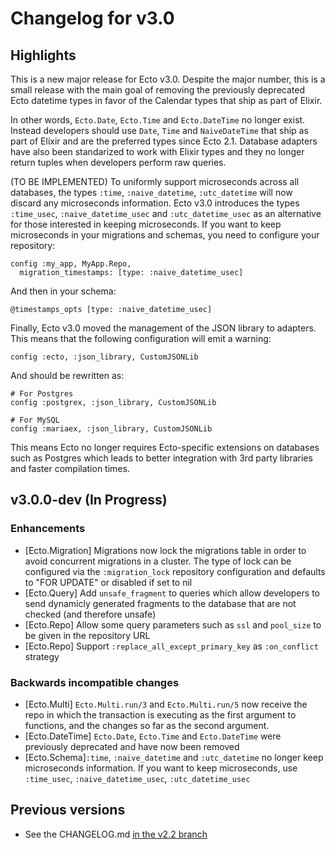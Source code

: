 # Changelog for v3.0

## Highlights

This is a new major release for Ecto v3.0. Despite the major number, this is a small release with the main goal of removing the previously deprecated Ecto datetime types in favor of the Calendar types that ship as part of Elixir.

In other words, `Ecto.Date`, `Ecto.Time` and `Ecto.DateTime` no longer exist. Instead developers should use `Date`, `Time` and `NaiveDateTime` that ship as part of Elixir and are the preferred types since Ecto 2.1. Database adapters have also been standarized to work with Elixir types and they no longer return tuples when developers perform raw queries.

(TO BE IMPLEMENTED) To uniformly support microseconds across all databases, the types `:time`, `:naive_datetime`, `:utc_datetime` will now discard any microseconds information. Ecto v3.0 introduces the types `:time_usec`, `:naive_datetime_usec` and `:utc_datetime_usec` as an alternative for those interested in keeping microseconds. If you want to keep microseconds in your migrations and schemas, you need to configure your repository:

    config :my_app, MyApp.Repo,
      migration_timestamps: [type: :naive_datetime_usec]

And then in your schema:

    @timestamps_opts [type: :naive_datetime_usec]

Finally, Ecto v3.0 moved the management of the JSON library to adapters. This means that the following configuration will emit a warning:

    config :ecto, :json_library, CustomJSONLib

And should be rewritten as:

    # For Postgres
    config :postgrex, :json_library, CustomJSONLib

    # For MySQL
    config :mariaex, :json_library, CustomJSONLib

This means Ecto no longer requires Ecto-specific extensions on databases such as Postgres which leads to better integration with 3rd party libraries and faster compilation times.

## v3.0.0-dev (In Progress)

### Enhancements

  * [Ecto.Migration] Migrations now lock the migrations table in order to avoid concurrent migrations in a cluster. The type of lock can be configured via the `:migration_lock` repository configuration and defaults to "FOR UPDATE" or disabled if set to nil
  * [Ecto.Query] Add `unsafe_fragment` to queries which allow developers to send dynamicly generated fragments to the database that are not checked (and therefore unsafe)
  * [Ecto.Repo] Allow some query parameters such as `ssl` and `pool_size` to be given in the repository URL
  * [Ecto.Repo] Support `:replace_all_except_primary_key` as `:on_conflict` strategy

### Backwards incompatible changes

  * [Ecto.Multi] `Ecto.Multi.run/3` and `Ecto.Multi.run/5` now receive the repo in which the transaction is executing as the first argument to functions, and the changes so far as the second argument.
  * [Ecto.DateTime] `Ecto.Date`, `Ecto.Time` and `Ecto.DateTime` were previously deprecated and have now been removed
  * [Ecto.Schema]`:time`, `:naive_datetime` and `:utc_datetime` no longer keep microseconds information. If you want to keep microseconds, use `:time_usec`, `:naive_datetime_usec`, `:utc_datetime_usec`

## Previous versions

  * See the CHANGELOG.md [in the v2.2 branch](https://github.com/elixir-ecto/ecto/blob/v2.2/CHANGELOG.md)

